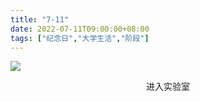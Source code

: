 ```yaml
---
title: "7-11"
date: 2022-07-11T09:00:00+08:00
tags: ["纪念日","大学生活","阶段"]
---
```


![](https://gcore.jsdelivr.net/gh/AlexLiu2022/resources/img/blog-tomcat-logo.png)

<center>进入实验室</center>

<style>
.post-body {
    margin-top: 0 !important;
}
</style>